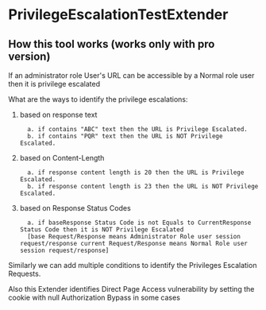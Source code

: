 # PrivilegeEscalationTestExtender

How this tool works   (works only with pro version)
------------------------------
If an administrator role User's URL can be accessible by a Normal role user then it is privilege escalated

What are the ways to identify the privilege escalations: 

1. based on response text

         a. if contains "ABC" text then the URL is Privilege Escalated.
         b. if contains "PQR" text then the URL is NOT Privilege Escalated.

2. based on Content-Length

         a. if response content length is 20 then the URL is Privilege Escalated.
         b. if response content length is 23 then the URL is NOT Privilege Escalated.

3. based on Response Status Codes

         a. if baseResponse Status Code is not Equals to CurrentResponse Status Code then it is NOT Privilege Escalated
         [base Request/Response means Administrator Role user session request/response current Request/Response means Normal Role user            session request/response]

Similarly we can add multiple conditions to identify the Privileges Escalation Requests.

Also this Extender identifies 
         Direct Page Access vulnerability by setting the cookie with null
         Authorization Bypass in some cases
